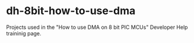 # dh-8bit-how-to-use-dma
 Projects used in the "How to use DMA on 8 bit PIC MCUs" Developer Help traininig page.
